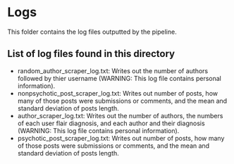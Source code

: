 # Logs

This folder contains the log files outputted by the pipeline.

## List of log files found in this directory

- random_author_scraper_log.txt: Writes out the number of authors followed by thier username (WARNING: This log file contains personal information).
- nonpsychotic_post_scraper_log.txt: Writes out number of posts, how many of those posts were submissions or comments, and the mean and standard deviation of posts length.
- author_scraper_log.txt: Writes out the number of authors, the numbers of each user flair diagnosis, and each author and their diagnosis (WARNING: This log file contains personal information).
- psychotic_post_scraper_log.txt: Writes out number of posts, how many of those posts were submissions or comments, and the mean and standard deviation of posts length.